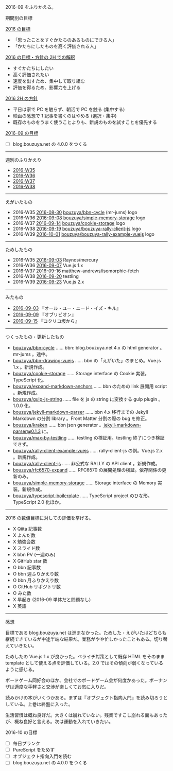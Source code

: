 2016-09 をふりかえる。

期間別の目標

[2016 の目標][2015-12-31]

- 「思ったことをすぐかたちのあるものにできる人」
- 「かたちにしたものを高く評価される人」

[2016 の目標・方針の 2H での解釈][2016-07-31]

- すぐかたちにしたい
- 高く評価されたい
- 速度を出すため、集中して取り組む
- 評価を得るため、影響力を上げる

[2016 2H の方針][2016-07-31]

- 平日は家で PC を触らず、朝活で PC を触る (集中する)
- 映画の感想で 1 記事を書くのはやめる (選択・集中)
- 既存のものをうまく使うことよりも、新規のものを試すことを優先する

[2016-09 の目標][2016-08-31]

- [ ] blog.bouzuya.net の 4.0.0 をつくる

-----

週別のふりかえり

- [2016-W35][2016-09-04]
- [2016-W36][2016-09-11]
- [2016-W37][2016-09-18]
- [2016-W38][2016-09-25]

-----

えがいたもの

- 2016-W35 [2016-08-30][] [bouzuya/bbn-cycle][] (mr-jums) logo
- 2016-W36 [2016-09-08][] [bouzuya/simple-memory-storage][] logo
- 2016-W37 [2016-09-14][] [bouzuya/cookie-storage][] logo
- 2016-W38 [2016-09-19][] [bouzuya/bouzuya-rally-client-js][] logo
- 2016-W39 [2016-10-01][] [bouzuya/bouzuya-rally-example-vuejs][] logo

-----

ためしたもの

- 2016-W35 [2016-09-03][] Raynos/mercury
- 2016-W36 [2016-09-07][] Vue.js 1.x
- 2016-W37 [2016-09-16][] matthew-andrews/isomorphic-fetch
- 2016-W38 [2016-09-20][] testling
- 2016-W39 [2016-09-23][] Vue.js 2.x

-----

みたもの

- [2016-09-03][] 『オール・ユー・ニード・イズ・キル』
- [2016-09-09][] 『オブリビオン』
- [2016-09-15][] 『コクリコ坂から』

-----

つくったもの・更新したもの

- [bouzuya/bbn-cycle][] …… bbn: blog.bouzuya.net 4.x の html generator 。mr-jums 。途中。
- [bouzuya/bbn-drawing-vuejs][] …… bbn の「えがいた」のまとめ。Vue.js 1.x 。新規作成。
- [bouzuya/cookie-storage][] …… Storage interface の Cookie 実装。TypeScript 化。
- [bouzuya/expand-markdown-anchors][] …… bbn のための link 展開用 script 。新規作成。
- [bouzuya/gulp-js-string][] …… file を js の string に変換する gulp plugin 。 1.0.0 化。
- [bouzuya/jekyll-markdown-parser][] …… bbn 4.x 移行までの Jekyll Markdown の分割 library 。Front Matter 分割の際の bug を修正。
- [bouzuya/kraken][] …… bbn json generator 。jekyll-markdown-parser@0.1.3 に。
- [bouzuya/max-by-testling][] …… testling の検証用。testling 終了につき検証できず。
- [bouzuya/rally-client-example-vuejs][] …… rally-client-js の例。Vue.js 2.x 。新規作成。
- [bouzuya/rally-client-js][] …… 非公式な RALLY の API client 。新規作成。
- [bouzuya/rfc6570-expand][] …… RFC6570 の展開処理の検証。依存関係の更新のみ。
- [bouzuya/simple-memory-storage][] …… Storage interface の Memory 実装。新規作成。
- [bouzuya/typescript-boilerplate][] …… TypeScript project のひな形。TypeScript 2.0 化ほか。

-----

2016 の数値目標に対しての評価を挙げる。

- X Qiita 記事数
- X よんだ数
- X 勉強会数
- X スライド数
- X bbn PV (一週のみ)
- X GitHub star 数
- O bbn 記事数
- O bbn 週ふりかえり数
- O bbn 月ふりかえり数
- O GitHub リポジトリ数
- O みた数
- X 早起き (2016-09 単体だと問題なし)
- X 英語

-----

感想

目標である blog.bouzuya.net は進まなかった。ためした・えがいたはどちらも継続できているが中途半端な結果だ。業務がやや忙しかったこともある。切り替えていきたい。

ためしたの Vue.js 1.x が良かった。ペライチ対策として既存 HTML をそのまま template として使える点を評価している。2.0 ではその傾向が弱くなっているように感じる。

ボードゲーム同好会のほか、会社でのボードゲーム会が何度かあった。ボーナンザは適度な手軽さと交渉が楽しくてお気に入りだ。

読みかけの本がいくつかある。まずは『オブジェクト指向入門』を読み切ろうとしている。上巻は終盤に入った。

生活習慣は概ね良好だ。大きくは崩れていない。残業ですこし崩れる面もあったが、概ね良好と言える。次は運動を入れていきたい。

2016-10 の目標

- [ ] 毎日プランク
- [ ] PureScript をためす
- [ ] オブジェクト指向入門を読む
- [ ] blog.bouzuya.net の 4.0.0 をつくる

[2015-12-31]: https://blog.bouzuya.net/2015/12/31/
[2016-07-31]: https://blog.bouzuya.net/2016/07/31/
[2016-08-30]: https://blog.bouzuya.net/2016/08/30/
[2016-08-31]: https://blog.bouzuya.net/2016/08/31/
[2016-09-03]: https://blog.bouzuya.net/2016/09/03/
[2016-09-04]: https://blog.bouzuya.net/2016/09/04/
[2016-09-07]: https://blog.bouzuya.net/2016/09/07/
[2016-09-08]: https://blog.bouzuya.net/2016/09/08/
[2016-09-09]: https://blog.bouzuya.net/2016/09/09/
[2016-09-11]: https://blog.bouzuya.net/2016/09/11/
[2016-09-14]: https://blog.bouzuya.net/2016/09/14/
[2016-09-15]: https://blog.bouzuya.net/2016/09/15/
[2016-09-16]: https://blog.bouzuya.net/2016/09/16/
[2016-09-18]: https://blog.bouzuya.net/2016/09/18/
[2016-09-19]: https://blog.bouzuya.net/2016/09/19/
[2016-09-20]: https://blog.bouzuya.net/2016/09/20/
[2016-09-23]: https://blog.bouzuya.net/2016/09/23/
[2016-09-25]: https://blog.bouzuya.net/2016/09/25/
[2016-10-01]: https://blog.bouzuya.net/2016/10/01/
[bouzuya/bbn-cycle]: https://github.com/bouzuya/bbn-cycle
[bouzuya/bbn-drawing-vuejs]: https://github.com/bouzuya/bbn-drawing-vuejs
[bouzuya/bouzuya-rally-client-js]: https://github.com/bouzuya/bouzuya-rally-client-js
[bouzuya/bouzuya-rally-example-vuejs]: https://github.com/bouzuya/bouzuya-rally-example-vuejs
[bouzuya/cookie-storage]: https://github.com/bouzuya/cookie-storage
[bouzuya/expand-markdown-anchors]: https://github.com/bouzuya/expand-markdown-anchors
[bouzuya/gulp-js-string]: https://github.com/bouzuya/gulp-js-string
[bouzuya/jekyll-markdown-parser]: https://github.com/bouzuya/jekyll-markdown-parser
[bouzuya/kraken]: https://github.com/bouzuya/kraken
[bouzuya/max-by-testling]: https://github.com/bouzuya/max-by-testling
[bouzuya/rally-client-example-vuejs]: https://github.com/bouzuya/rally-client-example-vuejs
[bouzuya/rally-client-js]: https://github.com/bouzuya/rally-client-js
[bouzuya/rfc6570-expand]: https://github.com/bouzuya/rfc6570-expand
[bouzuya/simple-memory-storage]: https://github.com/bouzuya/simple-memory-storage
[bouzuya/typescript-boilerplate]: https://github.com/bouzuya/typescript-boilerplate
